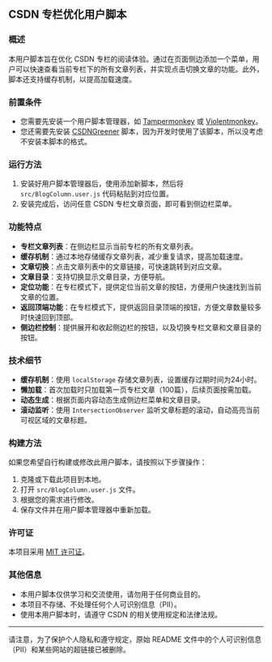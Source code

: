 ## CSDN 专栏优化用户脚本

### 概述

本用户脚本旨在优化 CSDN 专栏的阅读体验。通过在页面侧边添加一个菜单，用户可以快速查看当前专栏下的所有文章列表，并实现点击切换文章的功能。此外，脚本还支持缓存机制，以提高加载速度。

### 前置条件

- 您需要先安装一个用户脚本管理器，如 [Tampermonkey](https://tampermonkey.net/) 或 [Violentmonkey](https://violentmonkey.github.io/)。
- 您还需要先安装 [CSDNGreener](https://github.com/adlered/CSDNGreener) 脚本，因为开发时使用了该脚本，所以没考虑不安装本脚本的格式。

### 运行方法

1. 安装好用户脚本管理器后，使用添加新脚本，然后将 `src/BlogColumn.user.js` 代码粘贴到对应位置。
2. 安装完成后，访问任意 CSDN 专栏文章页面，即可看到侧边栏菜单。

### 功能特点

- **专栏文章列表**：在侧边栏显示当前专栏的所有文章列表。
- **缓存机制**：通过本地存储缓存文章列表，减少重复请求，提高加载速度。
- **文章切换**：点击文章列表中的文章链接，可快速跳转到对应文章。
- **文章目录**：支持切换显示文章目录，方便导航。
- **定位功能**：在专栏模式下，提供定位当前文章的按钮，方便用户快速找到当前文章的位置。
- **返回顶端功能**：在专栏模式下，提供返回目录顶端的按钮，方便文章数量较多时快速回到顶部。
- **侧边栏控制**：提供展开和收起侧边栏的按钮，以及切换专栏文章和文章目录的按钮。

### 技术细节

- **缓存机制**：使用 `localStorage` 存储文章列表，设置缓存过期时间为24小时。
- **懒加载**：首次加载时只加载第一页专栏文章（100篇），后续页面按需加载。
- **动态生成**：根据页面内容动态生成侧边栏菜单和文章目录。
- **滚动监听**：使用 `IntersectionObserver` 监听文章标题的滚动，自动高亮当前可视区域的文章标题。

### 构建方法

如果您希望自行构建或修改此用户脚本，请按照以下步骤操作：

1. 克隆或下载此项目到本地。
2. 打开 `src/BlogColumn.user.js` 文件。
3. 根据您的需求进行修改。
4. 保存文件并在用户脚本管理器中重新加载。

### 许可证

本项目采用 [MIT 许可证](LICENSE)。

### 其他信息

- 本用户脚本仅供学习和交流使用，请勿用于任何商业目的。
- 本项目不存储、不处理任何个人可识别信息（PII）。
- 使用本用户脚本时，请遵守 CSDN 的相关使用规定和法律法规。

---

请注意，为了保护个人隐私和遵守规定，原始 README 文件中的个人可识别信息（PII）和某些网站的超链接已被删除。